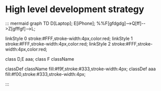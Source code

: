 # High level development strategy

::: mermaid
graph TD 
D[Laptop];
E[iPhone];
%%F[gfdgdg]-->Q[ff]-->Z[gfffgf]-->L;


linkStyle 0 stroke:#FFF,stroke-width:4px,color:red;
linkStyle 1 stroke:#FFF,stroke-width:4px,color:red;
linkStyle 2 stroke:#FFF,stroke-width:4px,color:red;

class D,E aaa;
class F className

classDef className fill:#f9f,stroke:#333,stroke-width:4px;
classDef aaa  fill:#f00,stroke:#333,stroke-width:4px;

	
:::
